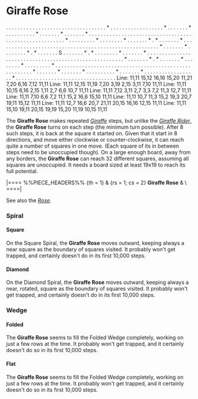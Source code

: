 # Giraffe Rose

<div class = "movement">
. . . . . . . . . . . . . . . . . . . . . . .
. . . . . . . . . . . * . . . . . . . . . . .
. . . . . . . * . . . . . . . * . . . . . . .
. . . * . . . . . . . * . . . . . . . * . . .
. . . . . . . . . . . . . . . . . . . . . . .
. . . . . . . . . . . . . . . . . . . . . . .
. . . . . . * . . . . . . . . . * . . . . . .
. . * . . . . . . . * . * . . . . . . . * . .
. . . . . . . . . . . . . . . . . . . . . . .
. . . . . . . . . . . . . . . . . . . . . . .
. . . . . . . * . . . . . . . * . . . . . . .
. * . * . . . . . . . S . . . . . . . * . * .
. . . . . . . * . . . . . . . * . . . . . . .
. . . . . . . . . . . . . . . . . . . . . . .
. . . . . . . . . . . . . . . . . . . . . . .
. . * . . . . . . . * . * . . . . . . . * . .
. . . . . . * . . . . . . . . . * . . . . . .
. . . . . . . . . . . . . . . . . . . . . . .
. . . . . . . . . . . . . . . . . . . . . . .
. . . * . . . . . . . * . . . . . . . * . . .
. . . . . . . * . . . . . . . * . . . . . . .
. . . . . . . . . . . * . . . . . . . . . . .
. . . . . . . . . . . . . . . . . . . . . . .
Line: 11,11 15,12 16,16 15,20 11,21  7,20  6,16  7,12 11,11
Line: 11,11 12,15 11,19  7,20  3,19  2,15  3,11  7,10 11,11
Line: 11,11 10,15  6,16  2,15  1,11  2,7   6,6  10,7  11,11
Line: 11,11  7,12  3,11  2,7   3,3   7,2  11,3  12,7  11,11
Line: 11,11  7,10  6,6   7,2  11,1  15,2  16,6  15,10 11,11
Line: 11,11 10,7  11,3  15,2  19,3  20,7  19,11 15,12 11,11
Line: 11,11 12,7  16,6  20,7  21,11 20,15 16,16 12,15 11,11
Line: 11,11 15,10 19,11 20,15 19,19 15,20 11,19 10,15 11,11
</div>

The **Giraffe Rose** makes repeated [*Giraffe*](giraffe.html) steps,
but unlike the [*Giraffe Rider*](giraffe_rider.html), the **Giraffe
Rose** turns on each step (the minimum turn possible). After 8 such
steps, it is back at the square it started on. Given that it start
in 8 directions, and move either clockwise or counter-clockwise,
it can reach quite a number of squares in one move. (Each square
of its in between steps need to be unoccupied though). On a large
enough board, away from any borders, the **Giraffe Rose** can reach
32 different squares, assuming all squares are unoccupied. It needs
a board sized at least 19x19 to reach its full potential.

|====
%%PIECE_HEADERS%%
  {th = 1}
& {rs = 1; cs = 2}
            **Giraffe Rose**
&           \\
====|
      
See also the [*Rose*](rose.html).

### Spiral

#### Square

On the Square Spiral, the **Giraffe Rose** moves outward, keeping always a 
near square as the boundary of squares visited. It probably won't
get trapped, and certainly doesn't do in its first 10,000 steps.

#### Diamond

On the Diamond Spiral, the **Giraffe Rose** moves outward, keeping always a 
near, rotated, square as the boundary of squares visited. It probably won't
get trapped, and certainly doesn't do in its first 10,000 steps.

### Wedge

#### Folded

The **Giraffe Rose** seems to fill the Folded Wedge completely, working on just
a few rows at the time. It probably won't get trapped, and it certainly
doesn't do so in its first 10,000 steps.

#### Flat

The **Giraffe Rose** seems to fill the Folded Wedge completely, working on just
a few rows at the time. It probably won't get trapped, and it certainly
doesn't do so in its first 10,000 steps.


